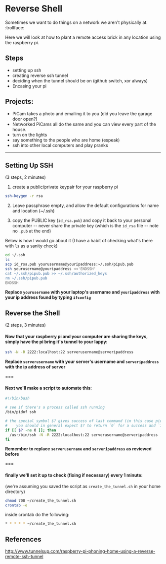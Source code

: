 Reverse Shell
=============


Sometimes we want to do things on a network we aren't physically at. :trollface:

Here we will look at how to plant a remote access brick in any location using the raspberry pi.

## Steps

* setting up ssh
* creating reverse ssh tunnel
* deciding when the tunnel should be on (github switch, xor always)
* Encasing your pi

## Projects:

* PiCam takes a photo and emailing it to you (did you leave the garage door open?)
* Networked PiCams all do the same and you can view every part of the house.
* turn on the lights
* say something to the people who are home (espeak)
* ssh into other local computers and play pranks

---

## Setting Up SSH

(3 steps, 2 minutes)

1. create a public/private keypair for your raspberry pi
```sh
ssh-keygen -r rsa
```

2. Leave passphrase empty, and allow the default configurations for name and location (~/.ssh)

3. copy the PUBLIC key (`id_rsa.pub`) and copy it back to your personal computer -- never share the private key (which is the `id_rsa` file -- note no `.pub` at the end)

Below is how I would go about it (I have a habit of checking what's there with `ls` as a sanity check)

```sh
cd ~/.ssh
ls
scp id_rsa.pub yourusername@youripaddress:~/.ssh/pipub.pub
ssh yourusername@youripaddress <<'ENDSSH'
cat ~/.ssh/pipub.pub >> ~/.ssh/authorized_keys
rm ~/.ssh/pipub.pub
ENDSSH
```

**Replace `yourusername` with your laptop's username and `youripaddress` with your ip address found by typing `ifconfig`**

## Reverse the Shell

(2 steps, 3 minutes)

#### Now that your raspberry pi and your computer are sharing the keys, simply have the pi bring it's tunnel to your lappy:

```sh
ssh -N -R 2222:localhost:22 serverusername@serveripaddress
```

**Replace `serverusername` with your server's username and `serveripaddress` with the ip address of server**

===

#### Next we'll make a script to automate this:

```bash
#!/bin/bash

# see if there's a process called ssh running
/bin/pidof ssh

# the special symbol $? gives success of last command (in this case pidof ssh):
#    you should in general expect $? to return `0` for a success and `1` for an ERROR 
if [[ $? -ne 0 ]]; then
  /usr/bin/ssh -N -R 2222:localhost:22 serverusername@serveripaddress
fi
```
**Remember to replace `serverusername` and `serveripaddress` as reviewed before**

===

#### finally we'll set it up to check (fixing if necessary) every 1 minute:

(we're assuming you saved the script as `create_the_tunnel.sh` in your home directory)

```sh
chmod 700 ~/create_the_tunnel.sh
crontab -e
```
inside crontab do the following:

```sh
* * * * * ~/create_the_tunnel.sh
```


## References

http://www.tunnelsup.com/raspberry-pi-phoning-home-using-a-reverse-remote-ssh-tunnel
